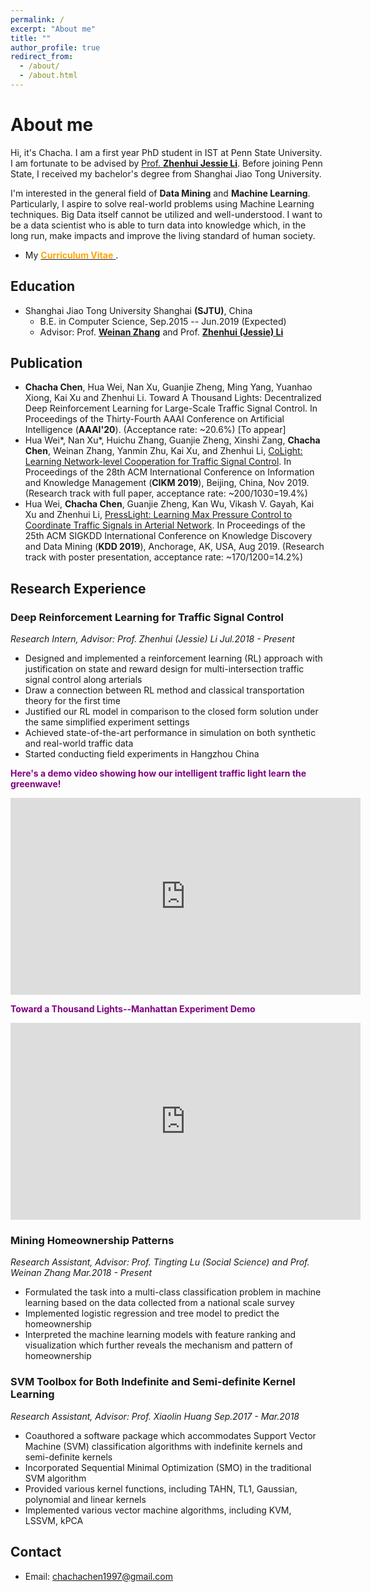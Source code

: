 ```yaml
---
permalink: /
excerpt: "About me"
title: ""
author_profile: true
redirect_from: 
  - /about/
  - /about.html
---
```


About me
======



Hi, it's Chacha. I am a first year PhD student in IST at Penn State University. I am fortunate to be advised by  [Prof. **Zhenhui Jessie Li**](https://faculty.ist.psu.edu/jessieli).  Before joining Penn State, I received my bachelor's degree from Shanghai Jiao Tong University.

<!--Computer Science, **Shanghai Jiao Tong University**. 
-->
I'm interested in the general field of **Data Mining** and **Machine Learning**. Particularly, I aspire to solve real-world problems using Machine Learning techniques. Big Data itself cannot be utilized and well-understood. I want to be a data scientist who is able to turn data into knowledge which, in the long run, make impacts and improve the living standard of human society.

<!--Currently, I am working as a research intern of the City Brain project on **intelligent traffic signal control**, advised by [Prof. **Zhenhui Jessie Li**](https://faculty.ist.psu.edu/jessieli).-->

- My [<span style="color:orange">**Curriculum Vitae** </span>](/files/Chacha_CV.pdf).



<!--We are doing very exciting and impactful things in Hangzhou. Here is some news about us!-->

<!--[<span style="color:purple">**@XINHUANET新华网** </span>AI-driven technology reshaping city traffic in China](http://www.xinhuanet.com/english/2018-03/10/c_137029827.htm)

[<span style="color:purple">**@WIRED** </span>  In China, Alibaba’s data-hungry AI is controlling (and watching) cities](https://www.wired.co.uk/article/alibaba-city-brain-artificial-intelligence-china-kuala-lumpur)-->

<!--[<span style="color:purple">**@Technode** </span> Hangzhou is becoming a pioneer in urban digitization](https://technode.com/2018/09/19/hangzhou-digitization-pioneer/)

[<span style="color:purple">**@Alwihda Info** </span>Hangzhou growing ‘smarter’ thanks to AI technology](https://www.alwihdainfo.com/Hangzhou-growing-smarter-thanks-to-AI-technology_a58657.html)-->


## Education
- Shanghai Jiao Tong University Shanghai **(SJTU)**, China
	- B.E. in Computer Science, Sep.2015 -- Jun.2019 (Expected)
	<!--- GPA: 3.68/4.0 (87.1/100) -->
	- Advisor:  Prof. [**Weinan Zhang**](http://wnzhang.net/) and Prof. [**Zhenhui (Jessie) Li**](https://faculty.ist.psu.edu/jessieli/Site/index.html)

## Publication
- **Chacha Chen**, Hua Wei, Nan Xu, Guanjie Zheng, Ming Yang, Yuanhao Xiong, Kai Xu and Zhenhui Li. Toward A Thousand Lights: Decentralized Deep Reinforcement Learning for Large-Scale Traffic Signal Control. In Proceedings of the Thirty-Fourth AAAI Conference on Artificial Intelligence (**AAAI'20**). (Acceptance rate: ~20.6\%) [To appear]
- Hua Wei*, Nan Xu*, Huichu Zhang, Guanjie Zheng, Xinshi Zang, **Chacha Chen**, Weinan Zhang, Yanmin Zhu, Kai Xu, and Zhenhui Li, [CoLight: Learning Network-level Cooperation for Traffic Signal Control](https://arxiv.org/pdf/1905.05717.pdf). In Proceedings of the 28th ACM International Conference on Information and Knowledge Management (**CIKM 2019**), Beijing, China, Nov 2019. (Research track with full paper, acceptance rate: ~200/1030=19.4%)
- Hua Wei, **Chacha Chen**, Guanjie Zheng, Kan Wu, Vikash V. Gayah, Kai Xu and Zhenhui Li, [PressLight: Learning Max Pressure Control to Coordinate Traffic Signals in Arterial Network](https://dl.acm.org/citation.cfm?id=3330949). In Proceedings of the 25th ACM SIGKDD International Conference on Knowledge Discovery and Data Mining (**KDD 2019**), Anchorage, AK, USA, Aug 2019. (Research track with poster presentation, acceptance rate: ~170/1200=14.2%)





## Research Experience

### Deep Reinforcement Learning for Traffic Signal Control 
_Research Intern, Advisor: Prof. Zhenhui (Jessie) Li Jul.2018 - Present_  

- Designed and implemented a reinforcement learning (RL) approach with justification on state and reward design for multi-intersection traffic signal control along arterials
- Draw a connection between RL method and classical transportation theory for the first time
- Justified our RL model in comparison to the closed form solution under the same simplified experiment settings
- Achieved state-of-the-art performance in simulation on both synthetic and real-world traffic data
- Started conducting field experiments in Hangzhou China

<span style="color:purple">**Here's a demo video showing how our intelligent traffic light learn the greenwave!** </span> 
<iframe width="560" height="315" src="https://www.youtube.com/embed/0zeHDpv361Q" frameborder="0" allow="accelerometer; autoplay; encrypted-media; gyroscope; picture-in-picture" allowfullscreen></iframe>

<!--<span style="color:purple">**Hangzhou Intelligent Signal Control System Demo** </span> 

<iframe width="560" height="315" src="https://www.youtube.com/embed/Oj2rRASpPGQ" frameborder="0" allow="accelerometer; autoplay; encrypted-media; gyroscope; picture-in-picture" allowfullscreen></iframe>-->

<span style="color:purple">**Toward a Thousand Lights--Manhattan Experiment Demo** </span> 

<iframe width="560" height="315" src="https://www.youtube.com/embed/-UulnApXbjM" frameborder="0" allow="accelerometer; autoplay; encrypted-media; gyroscope; picture-in-picture" allowfullscreen></iframe>

### Mining Homeownership Patterns 
_Research Assistant, Advisor: Prof. Tingting Lu (Social Science) and Prof. Weinan Zhang Mar.2018 - Present_

- Formulated the task into a multi-class classification problem in machine learning based on the data collected from a national scale survey
- Implemented logistic regression and tree model to predict the homeownership
- Interpreted the machine learning models with feature ranking and visualization which further reveals the
mechanism and pattern of homeownership

### SVM Toolbox for Both Indefinite and Semi-definite Kernel Learning 
_Research Assistant, Advisor: Prof. Xiaolin Huang Sep.2017 - Mar.2018_

- Coauthored a software package which accommodates Support Vector Machine (SVM) classification algorithms with indefinite kernels and semi-definite kernels
- Incorporated Sequential Minimal Optimization (SMO) in the traditional SVM algorithm
- Provided various kernel functions, including TAHN, TL1, Gaussian, polynomial and linear kernels
- Implemented various vector machine algorithms, including KVM, LSSVM, kPCA

## Contact
- Email: chachachen1997@gmail.com
<!--- Tel: (+1)8146992243-->
<!--- Skype: chachachen1997-->
<!--- Address: 800 Dongchuan Rd, Minhang Campus, Shanghai Jiaotong University, Shanghai-->


<!--## Miscellaneous
- Volunteer: Organized a bazaar selling study notes to help people with kidney disease
- Programming: C/C++, Python, C#, Java, JavaScript, SQL
- Interests: badminton, swimming, photography-->

<!--Other places to find me: facebook, weibo (in Chinese)-->

